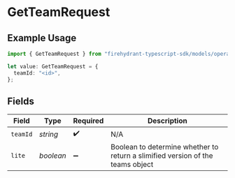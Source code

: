 # GetTeamRequest

## Example Usage

```typescript
import { GetTeamRequest } from "firehydrant-typescript-sdk/models/operations";

let value: GetTeamRequest = {
  teamId: "<id>",
};
```

## Fields

| Field                                                                          | Type                                                                           | Required                                                                       | Description                                                                    |
| ------------------------------------------------------------------------------ | ------------------------------------------------------------------------------ | ------------------------------------------------------------------------------ | ------------------------------------------------------------------------------ |
| `teamId`                                                                       | *string*                                                                       | :heavy_check_mark:                                                             | N/A                                                                            |
| `lite`                                                                         | *boolean*                                                                      | :heavy_minus_sign:                                                             | Boolean to determine whether to return a slimified version of the teams object |